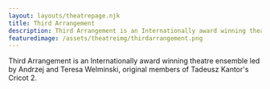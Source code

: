 ```yaml
---
layout: layouts/theatrepage.njk
title: Third Arrangement
description: Third Arrangement is an Internationally award winning theatre ensemble led by Andrzej and Teresa Welminski, original members of Tadeusz Kantor's Cricot 2.
featuredimage: /assets/theatreimg/thirdarrangement.png
---
```

Third Arrangement is an Internationally award winning theatre ensemble led by Andrzej and Teresa Welminski, original members of Tadeusz Kantor's Cricot 2.
